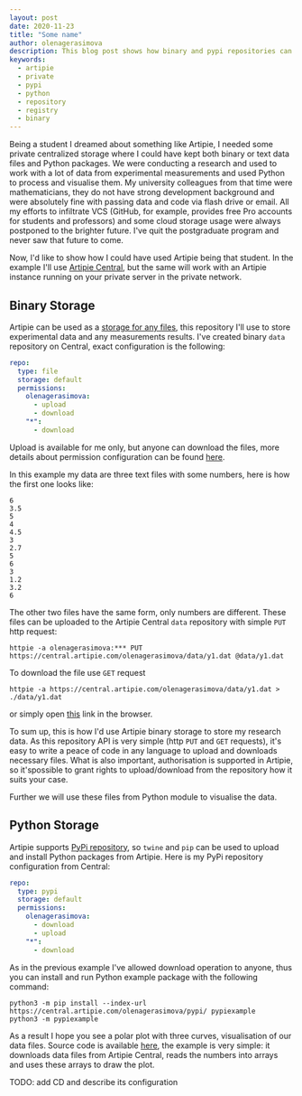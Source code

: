 ```yaml
---
layout: post
date: 2020-11-23
title: "Some name"
author: olenagerasimova
description: This blog post shows how binary and pypi repositories can be used.
keywords:
  - artipie
  - private
  - pypi
  - python
  - repository
  - registry
  - binary
---
```


Being a student I dreamed about something like Artipie, I needed some private centralized storage 
where I could have kept both binary or text data files and Python packages. We were conducting a research
and used to work with a lot of data from experimental measurements and used Python to process and 
visualise them. My university colleagues from that time were mathematicians, they do not have strong
development background and were absolutely fine with passing data and code via flash drive or email.
All my efforts to infiltrate VCS (GitHub, for example, provides free Pro accounts for students 
and professors) and some cloud storage usage were always postponed to the brighter future. I've 
quit the postgraduate program and never saw that future to come.

Now, I'd like to show how I could have used Artipie being that student. In the example I'll use 
[Artipie Central](http://central.artipie.com/), but the same will work with an Artipie instance 
running on your private server in the private network.

## Binary Storage

Artipie can be used as a [storage for any files](https://github.com/artipie/artipie/tree/master/examples/binary), 
this repository I'll use to store experimental data and any measurements results. I've created binary 
`data` repository on Central, exact configuration is the following:
```yaml
repo:
  type: file
  storage: default
  permissions:
    olenagerasimova:
      - upload
      - download
    "*":
      - download
```
Upload is available for me only, but anyone can download the files, more details about permission 
configuration can be found [here](https://github.com/artipie/artipie#repository-permissions).

In this example my data are three text files with some numbers, here is how the first one looks like:
```text
6
3.5
5
4
4.5
3
2.7
5
6
3
1.2
3.2
6
```
The other two files have the same form, only numbers are different. These files can be uploaded to 
the Artipie Central `data` repository with simple `PUT` http request:

```commandline
httpie -a olenagerasimova:*** PUT https://central.artipie.com/olenagerasimova/data/y1.dat @data/y1.dat
```

To download the file use `GET` request

```commandline
httpie -a https://central.artipie.com/olenagerasimova/data/y1.dat > ./data/y1.dat
``` 

or simply open [this](https://central.artipie.com/olenagerasimova/data/y1.dat) link in the browser.

To sum up, this is how I'd use Artipie binary storage to store my research data. As this repository 
API is very simple (http `PUT` and `GET` requests), it's easy to write a peace of code in any language 
to upload and downloads necessary files. What is also important, authorisation is supported in Artipie, 
so it'spossible to grant rights to upload/download from the repository how it suits your case. 

Further we will use these files from Python module to visualise the data.

## Python Storage

Artipie supports [PyPi repository](https://github.com/artipie/artipie/tree/master/examples/pypi), 
so `twine` and `pip` can be used to upload and install Python packages from Artipie. Here is my PyPi 
repository configuration from Central:

```yaml
repo:
  type: pypi
  storage: default
  permissions:
    olenagerasimova:
      - download
      - upload
    "*":
      - download
```

As in the previous example I've allowed download operation to anyone, thus you can install and run 
Python example package with the following command:

```commandline
python3 -m pip install --index-url https://central.artipie.com/olenagerasimova/pypi/ pypiexample
python3 -m pypiexample
``` 

As a result I hope you see a polar plot with three curves, visualisation of our data files. 
Source code is available [here](https://github.com/artipie/pypi-example), the example is very 
simple: it downloads data files from Artipie Central, reads the numbers into arrays and 
uses these arrays to draw the plot. 

TODO: add CD and describe its configuration